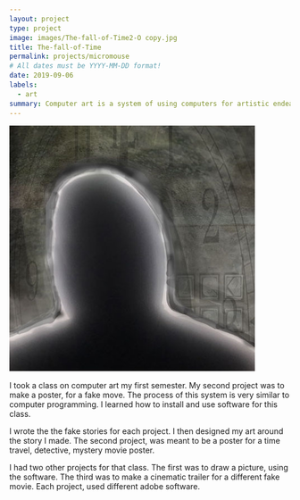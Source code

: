 ```yaml
---
layout: project
type: project
image: images/The-fall-of-Time2-O copy.jpg
title: The-fall-of-Time
permalink: projects/micromouse
# All dates must be YYYY-MM-DD format!
date: 2019-09-06
labels:
  - art
summary: Computer art is a system of using computers for artistic endeavors.
---
```


<div class="ui small rounded images">
  <img class="ui image" src="../images/The-fall-of-Time2-O copy.jpg">
</div>

I took a class on computer art my first semester. My second project was to make a poster, for a fake move. The process of this system is very similar to computer programming. I learned how to install and use software for this class.
 
I wrote the the fake stories for each project. I then designed my art around the story I made. The second project, was meant to be a poster for a time travel, detective, mystery movie poster. 
 
I had two other projects for that class. The first was to draw a picture, using the software. The third was to make a cinematic trailer for a different fake movie. Each project, used different adobe software.
